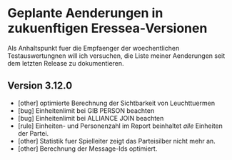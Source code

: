 # Geplante Aenderungen in zukuenftigen Eressea-Versionen

Als Anhaltspunkt fuer die Empfaenger der woechentlichen Testauswertungnen
will ich versuchen, die Liste meiner Aenderungen seit dem letzten Release
zu dokumentieren.

## Version 3.12.0

- [other] optimierte Berechnung der Sichtbarkeit von Leuchttuermen
- [bug] Einheitenlimit bei GIB PERSON beachten
- [bug] Einheitenlimit bei ALLIANCE JOIN beachten
- [rule] Einheiten- und Personenzahl im Report beinhaltet *alle* Einheiten der Partei.
- [other] Statistik fuer Spielleiter zeigt das Parteisilber nicht mehr an.
- [other] Berechnung der Message-Ids optimiert.


